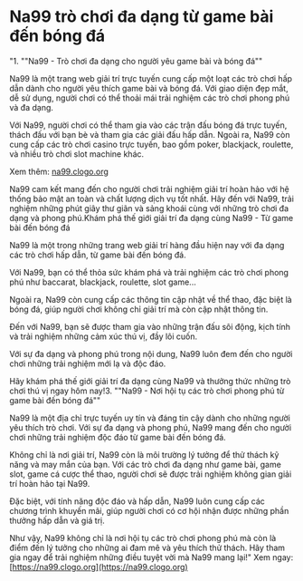 # Na99 trò chơi đa dạng từ game bài đến bóng đá
"1. ""Na99 - Trò chơi đa dạng cho người yêu game bài và bóng đá""

Na99 là một trang web giải trí trực tuyến cung cấp một loạt các trò chơi hấp dẫn dành cho người yêu thích game bài và bóng đá. Với giao diện đẹp mắt, dễ sử dụng, người chơi có thể thoải mái trải nghiệm các trò chơi phong phú và đa dạng.

Với Na99, người chơi có thể tham gia vào các trận đấu bóng đá trực tuyến, thách đấu với bạn bè và tham gia các giải đấu hấp dẫn. Ngoài ra, Na99 còn cung cấp các trò chơi casino trực tuyến, bao gồm poker, blackjack, roulette, và nhiều trò chơi slot machine khác.

Xem thêm: [na99.clogo.org](na99.clogo.org)

Na99 cam kết mang đến cho người chơi trải nghiệm giải trí hoàn hảo với hệ thống bảo mật an toàn và chất lượng dịch vụ tốt nhất. Hãy đến với Na99, trải nghiệm những phút giây thư giãn và sảng khoái cùng với những trò chơi đa dạng và phong phú.Khám phá thế giới giải trí đa dạng cùng Na99 - Từ game bài đến bóng đá

Na99 là một trong những trang web giải trí hàng đầu hiện nay với đa dạng các trò chơi hấp dẫn, từ game bài đến bóng đá. 

Với Na99, bạn có thể thỏa sức khám phá và trải nghiệm các trò chơi phong phú như baccarat, blackjack, roulette, slot game... 

Ngoài ra, Na99 còn cung cấp các thông tin cập nhật về thể thao, đặc biệt là bóng đá, giúp người chơi không chỉ giải trí mà còn cập nhật thông tin.

Đến với Na99, bạn sẽ được tham gia vào những trận đấu sôi động, kịch tính và trải nghiệm những cảm xúc thú vị, đầy lôi cuốn.

Với sự đa dạng và phong phú trong nội dung, Na99 luôn đem đến cho người chơi những trải nghiệm mới lạ và độc đáo.

Hãy khám phá thế giới giải trí đa dạng cùng Na99 và thưởng thức những trò chơi thú vị ngay hôm nay!3. ""Na99 - Nơi hội tụ các trò chơi phong phú từ game bài đến bóng đá""

Na99 là một địa chỉ trực tuyến uy tín và đáng tin cậy dành cho những người yêu thích trò chơi. Với sự đa dạng và phong phú, Na99 mang đến cho người chơi những trải nghiệm độc đáo từ game bài đến bóng đá.

Không chỉ là nơi giải trí, Na99 còn là môi trường lý tưởng để thử thách kỹ năng và may mắn của bạn. Với các trò chơi đa dạng như game bài, game slot, game cá cược thể thao, người chơi sẽ được trải nghiệm không gian giải trí hoàn hảo tại Na99.

Đặc biệt, với tính năng độc đáo và hấp dẫn, Na99 luôn cung cấp các chương trình khuyến mãi, giúp người chơi có cơ hội nhận được những phần thưởng hấp dẫn và giá trị.

Như vậy, Na99 không chỉ là nơi hội tụ các trò chơi phong phú mà còn là điểm đến lý tưởng cho những ai đam mê và yêu thích thử thách. Hãy tham gia ngay để trải nghiệm những điều tuyệt vời mà Na99 mang lại!"
Xem ngay: [https://na99.clogo.org](https://na99.clogo.org)